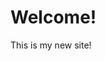 <link rel="stylesheet" type="text/css" href="/assets/css/elfenbeynturm.css"/>

# Welcome!

This is my new site!
